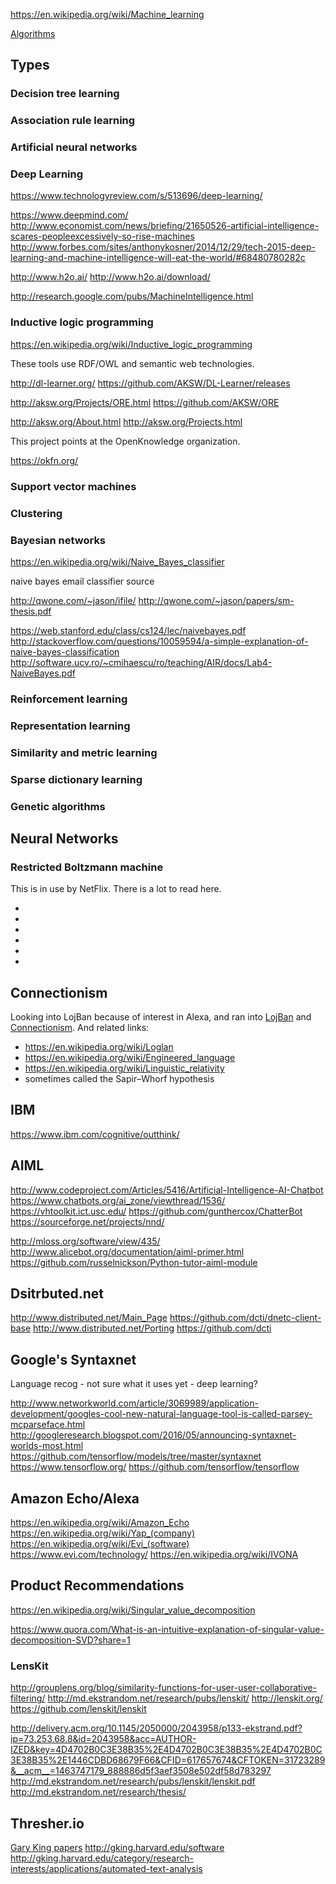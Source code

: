 
<!--
-->

https://en.wikipedia.org/wiki/Machine_learning

[Algorithms]( https://en.wikipedia.org/wiki/List_of_machine_learning_algorithms )

Types
-----

### Decision tree learning
### Association rule learning
### Artificial neural networks
### Deep Learning

https://www.technologyreview.com/s/513696/deep-learning/

https://www.deepmind.com/
http://www.economist.com/news/briefing/21650526-artificial-intelligence-scares-peopleexcessively-so-rise-machines
http://www.forbes.com/sites/anthonykosner/2014/12/29/tech-2015-deep-learning-and-machine-intelligence-will-eat-the-world/#68480780282c

http://www.h2o.ai/
http://www.h2o.ai/download/

http://research.google.com/pubs/MachineIntelligence.html

### Inductive logic programming

https://en.wikipedia.org/wiki/Inductive_logic_programming

These tools use RDF/OWL and semantic web technologies.

http://dl-learner.org/
https://github.com/AKSW/DL-Learner/releases

http://aksw.org/Projects/ORE.html
https://github.com/AKSW/ORE

http://aksw.org/About.html
http://aksw.org/Projects.html

This project points at the OpenKnowledge organization.

https://okfn.org/

### Support vector machines
### Clustering
### Bayesian networks

https://en.wikipedia.org/wiki/Naive_Bayes_classifier

naive bayes email classifier source

http://qwone.com/~jason/ifile/
http://qwone.com/~jason/papers/sm-thesis.pdf

https://web.stanford.edu/class/cs124/lec/naivebayes.pdf
http://stackoverflow.com/questions/10059594/a-simple-explanation-of-naive-bayes-classification
http://software.ucv.ro/~cmihaescu/ro/teaching/AIR/docs/Lab4-NaiveBayes.pdf

### Reinforcement learning
### Representation learning
### Similarity and metric learning
### Sparse dictionary learning
### Genetic algorithms


Neural Networks
---------------

### Restricted Boltzmann machine

This is in use by NetFlix.
There is a lot to read here.

 * []( https://en.wikipedia.org/wiki/Boltzmann_machine )
 * []( https://en.wikipedia.org/wiki/Restricted_Boltzmann_machine )
 * []( http://blog.echen.me/2011/07/18/introduction-to-restricted-boltzmann-machines/ )
 * []( http://deeplearning4j.org/restrictedboltzmannmachine.html )
 * []( http://deeplearning4j.org/understandingRBMs.html )
 * []( http://www.cs.toronto.edu/~hinton/absps/guideTR.pdf )

Connectionism
-------------

Looking into LojBan because of interest in Alexa, and
ran into
[LojBan]( https://en.wikipedia.org/wiki/Lojban )
and
[Connectionism]( https://en.wikipedia.org/wiki/Connectionism ).
And related links:

 * https://en.wikipedia.org/wiki/Loglan
 * https://en.wikipedia.org/wiki/Engineered_language
 * https://en.wikipedia.org/wiki/Linguistic_relativity
 * sometimes called the Sapir–Whorf hypothesis

IBM
----

https://www.ibm.com/cognitive/outthink/

AIML
----

http://www.codeproject.com/Articles/5416/Artificial-Intelligence-AI-Chatbot
https://www.chatbots.org/ai_zone/viewthread/1536/
https://vhtoolkit.ict.usc.edu/
https://github.com/gunthercox/ChatterBot
https://sourceforge.net/projects/nnd/

http://mloss.org/software/view/435/
http://www.alicebot.org/documentation/aiml-primer.html
https://github.com/russelnickson/Python-tutor-aiml-module

Dsitrbuted.net
---------------

http://www.distributed.net/Main_Page
https://github.com/dcti/dnetc-client-base
http://www.distributed.net/Porting
https://github.com/dcti

Google's Syntaxnet
------------------

Language recog - not sure what it uses yet - deep learning?

http://www.networkworld.com/article/3069989/application-development/googles-cool-new-natural-language-tool-is-called-parsey-mcparseface.html
http://googleresearch.blogspot.com/2016/05/announcing-syntaxnet-worlds-most.html
https://github.com/tensorflow/models/tree/master/syntaxnet
https://www.tensorflow.org/
https://github.com/tensorflow/tensorflow

Amazon Echo/Alexa
------------------

https://en.wikipedia.org/wiki/Amazon_Echo
https://en.wikipedia.org/wiki/Yap_(company)
https://en.wikipedia.org/wiki/Evi_(software)
https://www.evi.com/technology/
https://en.wikipedia.org/wiki/IVONA

Product Recommendations
-----------------------

https://en.wikipedia.org/wiki/Singular_value_decomposition

https://www.quora.com/What-is-an-intuitive-explanation-of-singular-value-decomposition-SVD?share=1

### LensKit

http://grouplens.org/blog/similarity-functions-for-user-user-collaborative-filtering/
http://md.ekstrandom.net/research/pubs/lenskit/
http://lenskit.org/
https://github.com/lenskit/lenskit

http://delivery.acm.org/10.1145/2050000/2043958/p133-ekstrand.pdf?ip=73.253.68.8&id=2043958&acc=AUTHOR-IZED&key=4D4702B0C3E38B35%2E4D4702B0C3E38B35%2E4D4702B0C3E38B35%2E1446CDBD68679F66&CFID=617657674&CFTOKEN=31723289&__acm__=1463747179_888886d5f3aef3508e502df58d783297
http://md.ekstrandom.net/research/pubs/lenskit/lenskit.pdf
http://md.ekstrandom.net/research/thesis/


Thresher.io
-----------

[Gary King papers]( http://gking.harvard.edu/publications?page=10 )
http://gking.harvard.edu/software
http://gking.harvard.edu/category/research-interests/applications/automated-text-analysis


<!-- vim: set autoindent expandtab sw=4 syntax=markdown: -->
